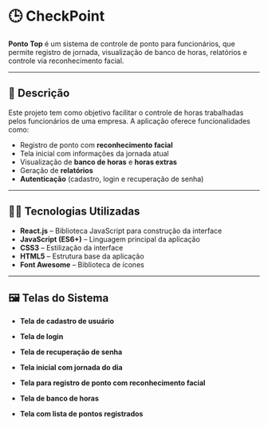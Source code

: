 # 🕒 CheckPoint

**Ponto Top** é um sistema de controle de ponto para funcionários, que permite registro de jornada, visualização de banco de horas, relatórios e controle via reconhecimento facial.

---

## 📌 Descrição

Este projeto tem como objetivo facilitar o controle de horas trabalhadas pelos funcionários de uma empresa. A aplicação oferece funcionalidades como:

- Registro de ponto com **reconhecimento facial**
- Tela inicial com informações da jornada atual
- Visualização de **banco de horas** e **horas extras**
- Geração de **relatórios**
- **Autenticação** (cadastro, login e recuperação de senha)

---

## 🧑‍💻 Tecnologias Utilizadas

- **React.js** – Biblioteca JavaScript para construção da interface
- **JavaScript (ES6+)** – Linguagem principal da aplicação
- **CSS3** – Estilização da interface
- **HTML5** – Estrutura base da aplicação
- **Font Awesome** – Biblioteca de ícones

---

## 🖼️ Telas do Sistema

- **Tela de cadastro de usuário**

- **Tela de login**

- **Tela de recuperação de senha**

- **Tela inicial com jornada do dia**

- **Tela para registro de ponto com reconhecimento facial**

- **Tela de banco de horas**

- **Tela com lista de pontos registrados**
